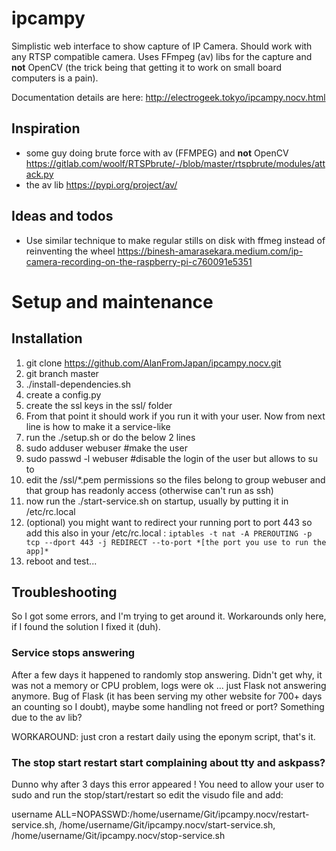 # ipcampy
Simplistic web interface to show capture of IP Camera. Should work with any RTSP compatible camera.
Uses FFmpeg (av) libs for the capture and **not** OpenCV (the trick being that getting it to work on small board computers is a pain).

Documentation details are here: http://electrogeek.tokyo/ipcampy.nocv.html

## Inspiration

- some guy doing brute force with av (FFMPEG) and **not** OpenCV https://gitlab.com/woolf/RTSPbrute/-/blob/master/rtspbrute/modules/attack.py
- the av lib https://pypi.org/project/av/

## Ideas and todos

- Use similar technique to make regular stills on disk with ffmeg instead of reinventing the wheel https://binesh-amarasekara.medium.com/ip-camera-recording-on-the-raspberry-pi-c760091e5351

# Setup and maintenance 

## Installation

1. git clone https://github.com/AlanFromJapan/ipcampy.nocv.git
1. git branch master 
1. ./install-dependencies.sh
1. create a config.py
1. create the ssl keys in the ssl/ folder
1. From that point it should work if you run it with your user. Now from next line is how to make it a service-like
1. run the ./setup.sh or do the below 2 lines
1. sudo adduser webuser  #make the user
1. sudo passwd -l webuser #disable the login of the user but allows to su to
1. edit the /ssl/*.pem permissions so the files belong to group webuser and that group has readonly access (otherwise can't run as ssh)
1. now run the ./start-service.sh on startup, usually by putting it in /etc/rc.local
1. (optional) you might want to redirect your running port to port 443 so add this also in your /etc/rc.local : `iptables -t nat -A PREROUTING -p tcp --dport 443 -j REDIRECT --to-port *[the port you use to run the app]*` 
1. reboot and test...

## Troubleshooting

So I got some errors, and I'm trying to get around it. Workarounds only here, if I found the solution I fixed it (duh).

### Service stops answering

After a few days it happened to randomly stop answering. Didn't get why, it was not a memory or CPU problem, logs were ok ... just Flask not answering anymore. Bug of Flask (it has been serving my other website for 700+ days an counting so I doubt), maybe some handling not freed or port? Something due to the av lib?

WORKAROUND: just cron a restart daily using the eponym script, that's it.

### The stop start restart start complaining about tty and askpass?

Dunno why after 3 days this error appeared ! You need to allow your user to sudo and run the stop/start/restart so edit the visudo file and add:

username ALL=NOPASSWD:/home/username/Git/ipcampy.nocv/restart-service.sh, /home/username/Git/ipcampy.nocv/start-service.sh, /home/username/Git/ipcampy.nocv/stop-service.sh
